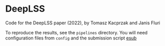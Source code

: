 # DeepLSS
Code for the DeepLSS  paper (2022), by Tomasz Kacprzak and Janis Fluri


To reproduce the results, see the `pipelines` directory.
You will need configuration files from `config` and the submission script [esub](https://github.com/tomaszkacprzak/esub)
